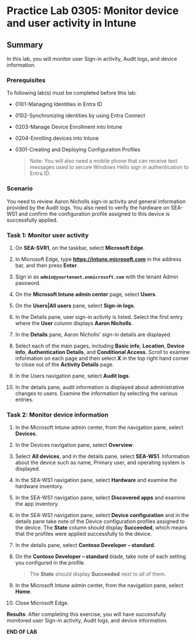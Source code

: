# Practice Lab 0305: Monitor device and user activity in Intune

## Summary

In this lab, you will monitor user Sign-in activity, Audit logs, and device information.

### Prerequisites

To following lab(s) must be completed before this lab:

- 0101-Managing Identities in Entra ID

- 0102-Synchronizing identities by using Entra Connect

- 0203-Manage Device Enrollment into Intune

- 0204-Enrolling devices into Intune

- 0301-Creating and Deploying Configuration Profiles

  > Note: You will also need a mobile phone that can receive text messages used to secure Windows Hello sign in authentication to Entra ID.

### Scenario

You need to review Aaron Nicholls sign-in activity and general information provided by the Audit logs.  You also need to verify the hardware on SEA-WS1 and confirm the configuration profile assigned to this device is successfully applied.

### Task 1: Monitor user activity

1. On **SEA-SVR1**, on the taskbar, select **Microsoft Edge**.

2. In Microsoft Edge, type **https://intune.microsoft.com** in the address bar, and then press **Enter**.

3. Sign in as **`admin@yourtenant.onmicrosoft.com`** with the tenant Admin password.

4. On the **Microsoft Intune admin center** page, select **Users**.

5. On the **Users|All users** pane, select **Sign-in logs**.

6. In the Details pane, user sign-in activity is listed. Select the first entry where the **User** column displays **Aaron Nicholls**.

7. In the **Details** pane, Aaron Nicholls' sign-in details are displayed.

8. Select each of the main pages, including **Basic info**, **Location**, **Device info**, **Authentication Details**, and **Conditional Access**. Scroll to examine information on each page and then select **X** in the top right hand corner to close out of the **Activity Details** page.

9. In the Users navigation pane, select **Audit logs**.

10. In the details pane, audit information is displayed about administrative changes to users. Examine the information by selecting the various entries.

### Task 2: Monitor device information

1. In the Microsoft Intune admin center, from the navigation pane, select **Devices**.

2. In the Devices navigation pane, select **Overview**.

3. Select **All devices**, and in the details pane, select **SEA-WS1**. Information about the device such as name, Primary user, and operating system is displayed.

4. In the SEA-WS1 navigation pane, select **Hardware** and examine the hardware inventory.

5. In the SEA-WS1 navigation pane, select **Discovered apps** and examine the app inventory.

6. In the SEA-WS1 navigation pane, select **Device configuration** and in the details pane take note of the Device configuration profiles assigned to the device. The **State** column should display **Succeeded**, which means that the profiles were applied successfully to the device.

7. In the details pane, select **Contoso Developer – standard**.

8. On the **Contoso Developer – standard** blade, take note of each setting you configured in the profile.

   > The **State** should display **Succeeded** next to all of them.

9. In the Microsoft Intune admin center, from the navigation pane, select **Home**.

10. Close Microsoft Edge.

**Results**: After completing this exercise, you will have successfully monitored user Sign-in activity, Audit logs, and device information.

**END OF LAB**
